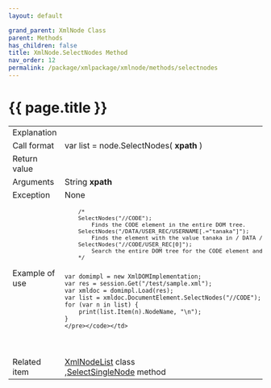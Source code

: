```yaml
---
layout: default

grand_parent: XmlNode Class
parent: Methods
has_children: false
title: XmlNode.SelectNodes Method
nav_order: 12
permalink: /package/xmlpackage/xmlnode/methods/selectnodes
---
```

# {{ page.title }}

<table>
  <tr>
    <td>Explanation</td>
    <td colspan="2"></td>
  </tr>
  <tr>
    <td>Call format</td>
    <td colspan="2">var list = node.SelectNodes( <b>xpath</b> )</td>
  </tr>
  <tr>
    <td>Return value</td>
    <td colspan="2"></td>
  </tr>  
  <tr>
    <td>Arguments</td>
    <td>String <b>xpath</b></td>
    <td></td>
  </tr>
  <tr>
    <td>Exception</td>
    <td colspan="2">None</td>
  </tr>
  <tr>
    <td>Example of use</td>
    <td colspan="2"><code><pre>
    /*
    SelectNodes("//CODE");
        Finds the CODE element in the entire DOM tree.
    SelectNodes("/DATA/USER_REC/USERNAME[.="tanaka"]");
        Finds the element with the value tanaka in / DATA / USER_REC / USERNAME.
    SelectNodes("//CODE/USER_REC[0]");
        Search the entire DOM tree for the CODE element and select the beginning of its child USER_REC.
    */
    
    var domimpl = new XmlDOMImplementation;
    var res = session.Get("/test/sample.xml");
    var xmldoc = domimpl.Load(res);
    var list = xmldoc.DocumentElement.SelectNodes("//CODE");
    for (var n in list) {
        print(list.Item(n).NodeName, "\n");
    }
    </pre></code></td>
  </tr>
  <tr>
    <td>Related item</td>
    <td colspan="2"><a href="/package/xmlpackage/xmlnodelist">XmlNodeList</a> class<br>,<a href="/package/xmlpackage/xmlnode/methods/selectsinglenode">SelectSingleNode</a> method</td>
  </tr>
</table>



